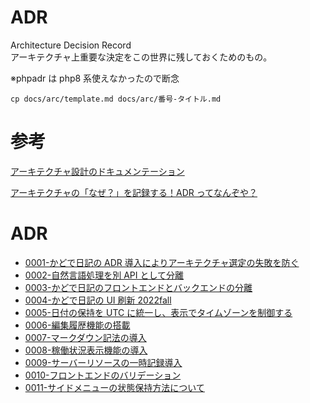 # ADR

Architecture Decision Record  
アーキテクチャ上重要な決定をこの世界に残しておくためのもの。

※phpadr は php8 系使えなかったので断念

```
cp docs/arc/template.md docs/arc/番号-タイトル.md

```

# 参考

[アーキテクチャ設計のドキュメンテーション](https://gist.github.com/kawasima/e325eda1c910d2abc5fb5f69d6a692e2)

[アーキテクチャの「なぜ？」を記録する！ADR ってなんぞや？](https://qiita.com/fuubit/items/dbb22435202acbe48849#%E3%82%B9%E3%83%86%E3%83%BC%E3%82%BF%E3%82%B9status)

# ADR

-   [0001-かどで日記の ADR 導入によりアーキテクチャ選定の失敗を防ぐ](0001-%E3%81%8B%E3%81%A9%E3%81%A7%E6%97%A5%E8%A8%98%E3%81%AEADR%E5%B0%8E%E5%85%A5%E3%81%AB%E3%82%88%E3%82%8A%E3%82%A2%E3%83%BC%E3%82%AD%E3%83%86%E3%82%AF%E3%83%81%E3%83%A3%E9%81%B8%E5%AE%9A%E3%81%AE%E5%A4%B1%E6%95%97%E3%82%92%E9%98%B2%E3%81%90)
-   [0002-自然言語処理を別 API として分離](0002-%E8%87%AA%E7%84%B6%E8%A8%80%E8%AA%9E%E5%87%A6%E7%90%86%E3%82%92%E5%88%A5API%E3%81%A8%E3%81%97%E3%81%A6%E5%88%86%E9%9B%A2)
-   [0003-かどで日記のフロントエンドとバックエンドの分離](0003-%E3%81%8B%E3%81%A9%E3%81%A7%E6%97%A5%E8%A8%98%E3%81%AE%E3%83%95%E3%83%AD%E3%83%B3%E3%83%88%E3%82%A8%E3%83%B3%E3%83%89%E3%81%A8%E3%83%90%E3%83%83%E3%82%AF%E3%82%A8%E3%83%B3%E3%83%89%E3%81%AE%E5%88%86%E9%9B%A2)
-   [0004-かどで日記の UI 刷新 2022fall](0004-%E3%81%8B%E3%81%A9%E3%81%A7%E6%97%A5%E8%A8%98%E3%81%AEUI%E5%88%B7%E6%96%B0fall)
-   [0005-日付の保持を UTC に統一し、表示でタイムゾーンを制御する](0005-%E6%97%A5%E4%BB%98%E3%81%AE%E4%BF%9D%E6%8C%81%E3%82%92UTC%E3%81%AB%E7%B5%B1%E4%B8%80%E3%81%97%E3%80%81%E8%A1%A8%E7%A4%BA%E3%81%A7%E3%82%BF%E3%82%A4%E3%83%A0%E3%82%BE%E3%83%BC%E3%83%B3%E3%82%92%E5%88%B6%E5%BE%A1%E3%81%99%E3%82%8B)
-   [0006-編集履歴機能の搭載](0006-%E7%B7%A8%E9%9B%86%E5%B1%A5%E6%AD%B4%E6%A9%9F%E8%83%BD%E3%81%AE%E6%90%AD%E8%BC%89)
-   [0007-マークダウン記法の導入](0007-%E3%83%9E%E3%83%BC%E3%82%AF%E3%83%80%E3%82%A6%E3%83%B3%E8%A8%98%E6%B3%95%E3%81%AE%E5%B0%8E%E5%85%A5)
-   [0008-稼働状況表示機能の導入](0008-%E7%A8%BC%E5%83%8D%E7%8A%B6%E6%B3%81%E8%A1%A8%E7%A4%BA%E6%A9%9F%E8%83%BD%E3%81%AE%E5%B0%8E%E5%85%A5)
-   [0009-サーバーリソースの一時記録導入](0009-%E3%82%B5%E3%83%BC%E3%83%90%E3%83%BC%E3%83%AA%E3%82%BD%E3%83%BC%E3%82%B9%E3%81%AE%E4%B8%80%E6%99%82%E8%A8%98%E9%8C%B2%E5%B0%8E%E5%85%A5)
-   [0010-フロントエンドのバリデーション](0010-%E3%83%95%E3%83%AD%E3%83%B3%E3%83%88%E3%82%A8%E3%83%B3%E3%83%89%E3%81%AE%E3%83%90%E3%83%AA%E3%83%87%E3%83%BC%E3%82%B7%E3%83%A7%E3%83%B3)
-   [0011-サイドメニューの状態保持方法について](0011-%E3%82%B5%E3%82%A4%E3%83%89%E3%83%A1%E3%83%8B%E3%83%A5%E3%83%BC%E3%81%AE%E7%8A%B6%E6%85%8B%E4%BF%9D%E6%8C%81%E6%96%B9%E6%B3%95%E3%81%AB%E3%81%A4%E3%81%84%E3%81%A6)
